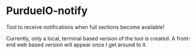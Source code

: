 # PurdueIO-notify
Tool to receive notifications when full sections become available!

Currently, only a local, terminal based version of the tool is created. A front-end web based version will appear once I get around to it.
